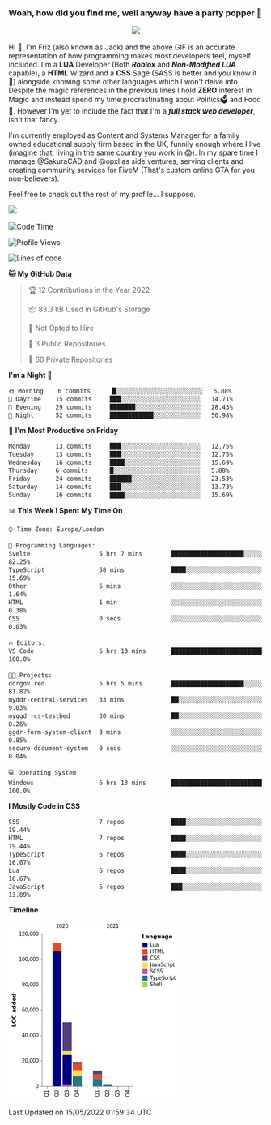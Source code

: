 ### Woah, how did you find me, well anyway have a party popper 🎉

<p align="center">
  <img  src="https://66.media.tumblr.com/d2766024a15e8c140bf20f314664eed2/d1615166bf58615c-d8/s400x600/aabc473a64edc43599d5345fd1e9e792d66ecc48.gifv">
</p>

Hi :wave:, I'm Friz (also known as Jack) and the above GIF is an accurate representation of how programming makes most developers feel, myself included. I'm a **LUA** Developer (Both ***Roblox*** and ***Non-Modified LUA*** capable), a **HTML** Wizard and a **CSS** Sage (SASS is better and you know it :pray:) alongside knowing some other languages which I won't delve into. Despite the magic references in the previous lines I hold **ZERO** interest in Magic and instead spend my time procrastinating about Politics🗳️ and Food🍔. However I'm yet to include the fact that I'm a ***full stack web developer***, isn't that fancy.

I'm currently employed as Content and Systems Manager for a family owned educational supply firm based in the UK, funnily enough where I live (imagine that, living in the same country you work in 😱). In my spare time I manage @SakuraCAD and @opxl as side ventures, serving clients and creating community services for FiveM (That's custom online GTA for you non-believers).

Feel free to check out the rest of my profile... I suppose.

<a href="https://github.com/anuraghazra/github-readme-stats">
  <img  src="https://github-readme-stats.vercel.app/api?username=JackOPXL&count_private=true&show_icons=true&theme=tokyonight" />
</a>



<!--START_SECTION:waka-->
![Code Time](http://img.shields.io/badge/Code%20Time-0%20secs-blue)

![Profile Views](http://img.shields.io/badge/Profile%20Views-0-blue)

![Lines of code](https://img.shields.io/badge/From%20Hello%20World%20I%27ve%20Written-190%20Thousand%20lines%20of%20code-blue)

**🐱 My GitHub Data** 

> 🏆 12 Contributions in the Year 2022
 > 
> 📦 83.3 kB Used in GitHub's Storage 
 > 
> 🚫 Not Opted to Hire
 > 
> 📜 3 Public Repositories 
 > 
> 🔑 60 Private Repositories  
 > 
**I'm a Night 🦉** 

```text
🌞 Morning    6 commits      █░░░░░░░░░░░░░░░░░░░░░░░░   5.88% 
🌆 Daytime    15 commits     ███░░░░░░░░░░░░░░░░░░░░░░   14.71% 
🌃 Evening    29 commits     ███████░░░░░░░░░░░░░░░░░░   28.43% 
🌙 Night      52 commits     ████████████░░░░░░░░░░░░░   50.98%

```
📅 **I'm Most Productive on Friday** 

```text
Monday       13 commits     ███░░░░░░░░░░░░░░░░░░░░░░   12.75% 
Tuesday      13 commits     ███░░░░░░░░░░░░░░░░░░░░░░   12.75% 
Wednesday    16 commits     ████░░░░░░░░░░░░░░░░░░░░░   15.69% 
Thursday     6 commits      █░░░░░░░░░░░░░░░░░░░░░░░░   5.88% 
Friday       24 commits     ██████░░░░░░░░░░░░░░░░░░░   23.53% 
Saturday     14 commits     ███░░░░░░░░░░░░░░░░░░░░░░   13.73% 
Sunday       16 commits     ████░░░░░░░░░░░░░░░░░░░░░   15.69%

```


📊 **This Week I Spent My Time On** 

```text
⌚︎ Time Zone: Europe/London

💬 Programming Languages: 
Svelte                   5 hrs 7 mins        ████████████████████░░░░░   82.25% 
TypeScript               58 mins             ████░░░░░░░░░░░░░░░░░░░░░   15.69% 
Other                    6 mins              ░░░░░░░░░░░░░░░░░░░░░░░░░   1.64% 
HTML                     1 min               ░░░░░░░░░░░░░░░░░░░░░░░░░   0.38% 
CSS                      0 secs              ░░░░░░░░░░░░░░░░░░░░░░░░░   0.03%

🔥 Editors: 
VS Code                  6 hrs 13 mins       █████████████████████████   100.0%

🐱‍💻 Projects: 
ddrgov.red               5 hrs 5 mins        ████████████████████░░░░░   81.82% 
myddr-central-services   33 mins             ██░░░░░░░░░░░░░░░░░░░░░░░   9.03% 
myggdr-cs-testbed        30 mins             ██░░░░░░░░░░░░░░░░░░░░░░░   8.26% 
ggdr-form-system-client  3 mins              ░░░░░░░░░░░░░░░░░░░░░░░░░   0.85% 
secure-document-system   0 secs              ░░░░░░░░░░░░░░░░░░░░░░░░░   0.04%

💻 Operating System: 
Windows                  6 hrs 13 mins       █████████████████████████   100.0%

```

**I Mostly Code in CSS** 

```text
CSS                      7 repos             ████░░░░░░░░░░░░░░░░░░░░░   19.44% 
HTML                     7 repos             ████░░░░░░░░░░░░░░░░░░░░░   19.44% 
TypeScript               6 repos             ████░░░░░░░░░░░░░░░░░░░░░   16.67% 
Lua                      6 repos             ████░░░░░░░░░░░░░░░░░░░░░   16.67% 
JavaScript               5 repos             ███░░░░░░░░░░░░░░░░░░░░░░   13.89%

```


**Timeline**

![Chart not found](https://raw.githubusercontent.com/JackOPXL/JackOPXL/master/charts/bar_graph.png) 


 Last Updated on 15/05/2022 01:59:34 UTC
<!--END_SECTION:waka-->

